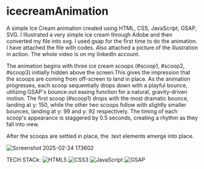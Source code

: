 # icecreamAnimation
A simple Ice Cream animation created using HTML, CSS, JavaScript, GSAP, SVG.
I Illustrated a very simple ice cream through Adobe and then converted my file into svg. I used gsap for the first time to do the animation. I have attached the file with codes. Also attached a picture of the illustration in action. The whole video is on my linkedIn account. 

The animation begins with three ice cream scoops (#scoop1, #scoop2, #scoop3) initially hidden above the screen.This gives the impression that the scoops are coming from off-screen to land in place. As the animation progresses, each scoop sequentially drops down with a playful bounce, utilizing GSAP's bounce.out easing function for a natural, gravity-driven motion. The first scoop (#scoop1) drops with the most dramatic bounce, landing at y: 150, while the other two scoops follow with slightly smaller bounces, landing at y: 99 and y: 92 respectively. The timing of each scoop's appearance is staggered by 0.5 seconds, creating a rhythm as they fall into view.

After the scoops are settled in place, the .text elements emerge into place.

![Screenshot 2025-02-24 173602](https://github.com/user-attachments/assets/5dd052f6-360a-4cd3-a2f3-3041d06a5938)

TECH STACk:
![HTML5](https://img.shields.io/badge/HTML5-E34F26?style=flat&logo=html5&logoColor=white)
![CSS3](https://img.shields.io/badge/CSS3-1572B6?style=flat&logo=css3&logoColor=white)
![JavaScript](https://img.shields.io/badge/JavaScript-F7DF1E?style=flat&logo=javascript&logoColor=black)
![GSAP](https://img.shields.io/badge/GSAP-88CE02?style=flat&logo=greensock&logoColor=white)


